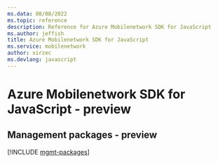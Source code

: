 ```yaml
---
ms.data: 08/08/2022
ms.topic: reference
description: Reference for Azure Mobilenetwork SDK for JavaScript
ms.author: jeffish
title: Azure Mobilenetwork SDK for JavaScript
ms.service: mobilenetwork
author: xirzec
ms.devlang: javascript
---
```

# Azure Mobilenetwork SDK for JavaScript - preview

## Management packages - preview
[!INCLUDE [mgmt-packages](mobilenetwork-mgmt-index.md)]